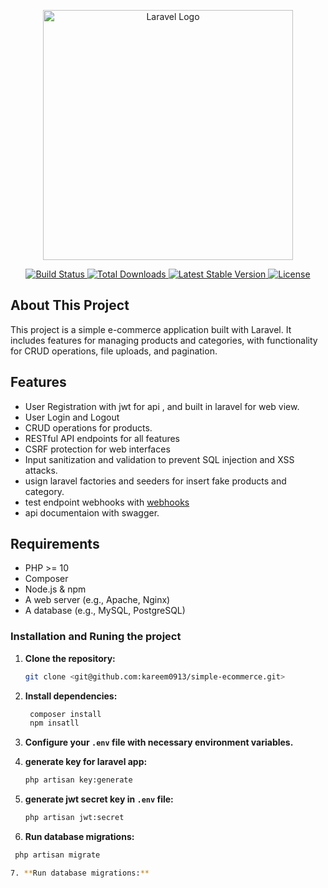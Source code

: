 <p align="center">
    <a href="https://laravel.com" target="_blank">
        <img src="https://raw.githubusercontent.com/laravel/art/master/logo-lockup/5%20SVG/2%20CMYK/1%20Full%20Color/laravel-logolockup-cmyk-red.svg" width="400" alt="Laravel Logo">
    </a>
</p>

<p align="center">
    <a href="https://github.com/laravel/framework/actions">
        <img src="https://github.com/laravel/framework/workflows/tests/badge.svg" alt="Build Status">
    </a>
    <a href="https://packagist.org/packages/laravel/framework">
        <img src="https://img.shields.io/packagist/dt/laravel/framework" alt="Total Downloads">
    </a>
    <a href="https://packagist.org/packages/laravel/framework">
        <img src="https://img.shields.io/packagist/v/laravel/framework" alt="Latest Stable Version">
    </a>
    <a href="https://packagist.org/packages/laravel/framework">
        <img src="https://img.shields.io/packagist/l/laravel/framework" alt="License">
    </a>
</p>

## About This Project
This project is a simple e-commerce application built with Laravel. It includes features for managing products and categories, with functionality for CRUD operations, file uploads, and pagination.

## Features

- User Registration with jwt for api , and built in laravel for web view.
- User Login and Logout
- CRUD operations for products.
- RESTful API endpoints for all features
- CSRF protection for web interfaces
- Input sanitization and validation to prevent SQL injection and XSS attacks.
- usign laravel factories and seeders for insert fake products and category.
- test endpoint webhooks with <a href="https://webhook.site" > webhooks </a>
- api documentaion with swagger.

## Requirements

- PHP >= 10
- Composer
- Node.js & npm
- A web server (e.g., Apache, Nginx)
- A database (e.g., MySQL, PostgreSQL)

### Installation and Runing the project

1. **Clone the repository:** 
   ```bash
   git clone <git@github.com:kareem0913/simple-ecommerce.git>
   
2. **Install dependencies:**

   ```bash
    composer install
    npm insatll
   
4. **Configure your `.env` file with necessary environment variables.**

6. **generate key for laravel app:**
   
   ```bash
   php artisan key:generate
   
8. **generate jwt secret key in `.env` file:**

   ```bash
   php artisan jwt:secret
   
7. **Run database migrations:**

  ```bash
   php artisan migrate

7. **Run database migrations:**



